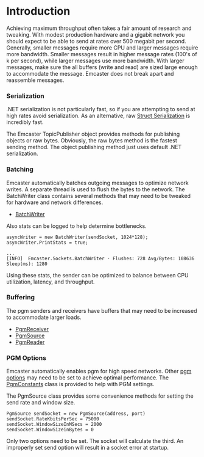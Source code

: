 # Introduction #

Achieving maximum throughput often takes a fair amount of research and tweaking. With modest production hardware and a gigabit network you should expect to be able to send at rates over 500 megabit per second. Generally, smaller messages require more CPU and larger messages require more bandwidth. Smaller messages result in higher message rates (100's of k per second), while larger messages use more bandwidth. With larger messages, make sure the all buffers (write and read) are sized large enough to accommodate the message. Emcaster does not break apart and reassemble messages.

### Serialization ###

.NET serialization is not particularly fast, so if you are attempting to send at high rates avoid serialization.  As an alternative, raw [Struct Serialization](http://groups.google.com/group/microsoft.public.dotnet.languages.csharp/msg/7e43c0f0613adce1) is incredibly fast.

The Emcaster TopicPublisher object provides methods for publishing objects or raw bytes. Obviously, the raw bytes method is the fastest sending method. The object publishing method just uses default .NET serialization.


### Batching ###
Emcaster automatically batches outgoing messages to optimize network writes. A separate thread is used to flush the bytes to the network. The BatchWriter class contains several  methods that may need to be tweaked for hardware and network differences.
  * [BatchWriter](http://emcaster.googlecode.com/svn/trunk/Emcaster/Sockets/BatchWriter.cs)

Also stats can be logged to help determine bottlenecks.
```
asyncWriter = new BatchWriter(sendSocket, 1024*128);
asyncWriter.PrintStats = true;

...
[INFO]  Emcaster.Sockets.BatchWriter - Flushes: 728 Avg/Bytes: 108636 Sleep(ms): 1280
```

Using these stats, the sender can be optimized to balance between CPU utilization, latency, and throughput.

### Buffering ###
The pgm senders and receivers have buffers that may need to be increased to accommodate larger loads.
  * [PgmReceiver](http://emcaster.googlecode.com/svn/trunk/Emcaster/Sockets/PgmReceiver.cs)
  * [PgmSource](http://emcaster.googlecode.com/svn/trunk/Emcaster/Sockets/PgmSource.cs)
  * [PgmReader](http://emcaster.googlecode.com/svn/trunk/Emcaster/Sockets/PgmReader.cs)

### PGM Options ###
Emcaster automatically enables pgm for high speed networks. Other [pgm options](http://msdn2.microsoft.com/en-gb/library/ms738591.aspx) may need to be set to achieve optimal performance. The [PgmConstants](http://emcaster.googlecode.com/svn/trunk/Emcaster/Sockets/PgmConstants.cs) class is provided to help with PGM settings.

The PgmSource class provides some convenience methods for setting the send rate and window size.
```
PgmSource sendSocket = new PgmSource(address, port)
sendSocket.RateKbitsPerSec = 75000
sendSocket.WindowSizeInMSecs = 2000
sendSocket.WindowSizeinBytes = 0
```
Only two options need to be set. The socket will calculate the third. An improperly set send option will result in a socket error at startup.